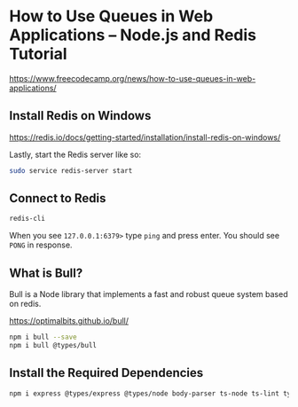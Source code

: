 # How to Use Queues in Web Applications – Node.js and Redis Tutorial

https://www.freecodecamp.org/news/how-to-use-queues-in-web-applications/

## Install Redis on Windows

https://redis.io/docs/getting-started/installation/install-redis-on-windows/

Lastly, start the Redis server like so:

```bash
sudo service redis-server start
```

## Connect to Redis

```bash
redis-cli
```

When you see `127.0.0.1:6379>` type `ping` and press enter. You should see `PONG` in response.

## What is Bull?

Bull is a Node library that implements a fast and robust queue system based on redis.

https://optimalbits.github.io/bull/

```bash
npm i bull --save
npm i bull @types/bull
```

## Install the Required Dependencies

```bash
npm i express @types/express @types/node body-parser ts-node ts-lint typescript nodemon nodemailer @types/nodemailer
```
